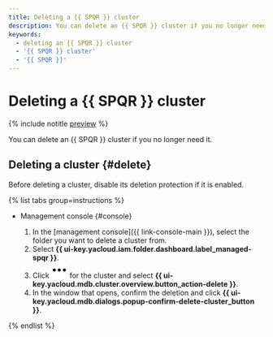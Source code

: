```yaml
---
title: Deleting a {{ SPQR }} cluster
description: You can delete an {{ SPQR }} cluster if you no longer need it.
keywords:
  - deleting an {{ SPQR }} cluster
  - '{{ SPQR }} cluster'
  - '{{ SPQR }}'
---
```


# Deleting a {{ SPQR }} cluster

{% include notitle [preview](../../_includes/note-preview.md) %}

You can delete an {{ SPQR }} cluster if you no longer need it.

## Deleting a cluster {#delete}

Before deleting a cluster, disable its deletion protection if it is enabled.

{% list tabs group=instructions %}

- Management console {#console}

    1. In the [management console]({{ link-console-main }}), select the folder you want to delete a cluster from.
    1. Select **{{ ui-key.yacloud.iam.folder.dashboard.label_managed-spqr }}**.
    1. Click ![image](../../_assets/console-icons/ellipsis.svg) for the cluster and select **{{ ui-key.yacloud.mdb.cluster.overview.button_action-delete }}**.
    1. In the window that opens, confirm the deletion and click **{{ ui-key.yacloud.mdb.dialogs.popup-confirm-delete-cluster_button }}**.

{% endlist %}
